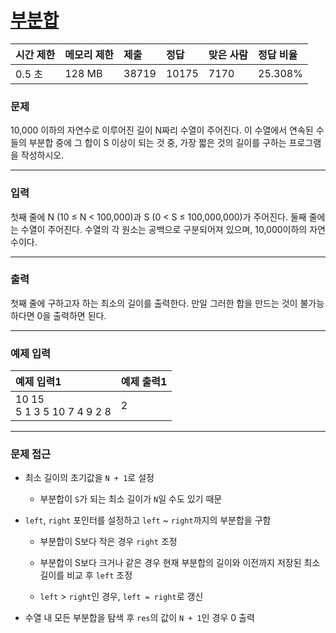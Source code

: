 # [부분합](https://www.acmicpc.net/problem/1806)

<div align = center>

| 시간 제한 | 메모리 제한 | 제출  | 정답  | 맞은 사람 | 정답 비율 |
| :-------- | :---------- | :---- | :---- | :-------- | :-------- |
| 0.5 초    | 128 MB      | 38719 | 10175 | 7170      | 25.308%   |

</div>

### 문제

10,000 이하의 자연수로 이루어진 길이 N짜리 수열이 주어진다. 이 수열에서 연속된 수들의 부분합 중에 그 합이 S 이상이 되는 것 중, 가장 짧은 것의 길이를 구하는 프로그램을 작성하시오.

---

### 입력

첫째 줄에 N (10 ≤ N < 100,000)과 S (0 < S ≤ 100,000,000)가 주어진다. 둘째 줄에는 수열이 주어진다. 수열의 각 원소는 공백으로 구분되어져 있으며, 10,000이하의 자연수이다.

---

### 출력

첫째 줄에 구하고자 하는 최소의 길이를 출력한다. 만일 그러한 합을 만드는 것이 불가능하다면 0을 출력하면 된다.

---

### 예제 입력

| 예제 입력1                     | 예제 출력1 |
| :----------------------------- | :--------- |
| 10 15<br/>5 1 3 5 10 7 4 9 2 8 | 2          |

---

### 문제 접근

  - 최소 길이의 초기값을 `N + 1`로 설정

    - 부분합이 `S`가 되는 최소 길이가 `N`일 수도 있기 때문

  - `left`, `right` 포인터를 설정하고 `left` ~ `right`까지의 부분합을 구함

    - 부분합이 S보다 작은 경우 `right` 조정

    - 부분합이 S보다 크거나 같은 경우 현재 부분합의 길이와 이전까지 저장된 최소 길이를 비교 후 `left` 조정

    - `left` > `right`인 경우, `left = right`로 갱신

  - 수열 내 모든 부분합을 탐색 후 `res`의 값이 `N + 1`인 경우 0 출력